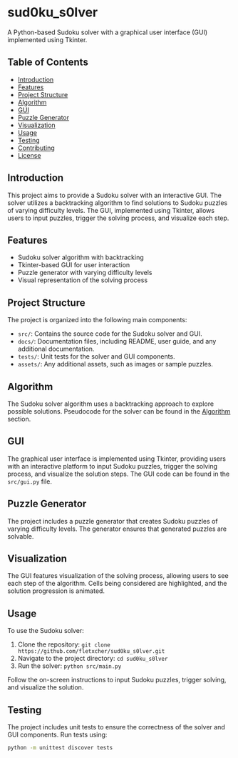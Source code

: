 # sud0ku_s0lver

A Python-based Sudoku solver with a graphical user interface (GUI) implemented using Tkinter.

## Table of Contents

- [Introduction](#introduction)
- [Features](#features)
- [Project Structure](#project-structure)
- [Algorithm](#algorithm)
- [GUI](#gui)
- [Puzzle Generator](#puzzle-generator)
- [Visualization](#visualization)
- [Usage](#usage)
- [Testing](#testing)
- [Contributing](#contributing)
- [License](#license)

## Introduction

This project aims to provide a Sudoku solver with an interactive GUI. The solver utilizes a backtracking algorithm to find solutions to Sudoku puzzles of varying difficulty levels. The GUI, implemented using Tkinter, allows users to input puzzles, trigger the solving process, and visualize each step.

## Features

- Sudoku solver algorithm with backtracking
- Tkinter-based GUI for user interaction
- Puzzle generator with varying difficulty levels
- Visual representation of the solving process

## Project Structure

The project is organized into the following main components:

- `src/`: Contains the source code for the Sudoku solver and GUI.
- `docs/`: Documentation files, including README, user guide, and any additional documentation.
- `tests/`: Unit tests for the solver and GUI components.
- `assets/`: Any additional assets, such as images or sample puzzles.

## Algorithm

The Sudoku solver algorithm uses a backtracking approach to explore possible solutions. Pseudocode for the solver can be found in the [Algorithm](#algorithm) section.

## GUI

The graphical user interface is implemented using Tkinter, providing users with an interactive platform to input Sudoku puzzles, trigger the solving process, and visualize the solution steps. The GUI code can be found in the `src/gui.py` file.

## Puzzle Generator

The project includes a puzzle generator that creates Sudoku puzzles of varying difficulty levels. The generator ensures that generated puzzles are solvable.

## Visualization

The GUI features visualization of the solving process, allowing users to see each step of the algorithm. Cells being considered are highlighted, and the solution progression is animated.

## Usage

To use the Sudoku solver:

1. Clone the repository: `git clone https://github.com/fletxcher/sud0ku_s0lver.git`
2. Navigate to the project directory: `cd sud0ku_s0lver`
3. Run the solver: `python src/main.py`

Follow the on-screen instructions to input Sudoku puzzles, trigger solving, and visualize the solution.

## Testing

The project includes unit tests to ensure the correctness of the solver and GUI components. Run tests using:
```bash
python -m unittest discover tests


